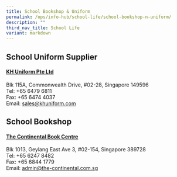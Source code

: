 ```yaml
---
title: School Bookshop & Uniform
permalink: /ops/info-hub/school-life/school-bookshop-n-uniform/
description: ""
third_nav_title: School Life
variant: markdown
---
```

## School Uniform Supplier
#### [KH Uniform Pte Ltd](https://www.khuniform.com/)
Blk 115A, Commonwealth Drive, #02-28, Singapore 149596 <br>
Tel: +65 6479 6811 <br>
Fax: +65 6474 4037 <br>
Email: [sales@khuniform.com](sales@khuniform.com)

## School Bookshop
#### [The Continental Book Centre](https://thecontinental.sg/)
Blk 1013, Geylang East Ave 3, #02-154, Singapore 389728 <br>
Tel: +65 6247 8482 <br>
Fax: +65 6844 1779 <br>
Email:&nbsp;[admin@the-continental.com.sg](mailto:admin@the-continental.com.sg)